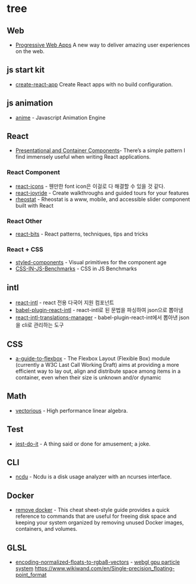 # tree

## Web
* [Progressive Web Apps](https://developers.google.com/web/progressive-web-apps/) A new way to deliver amazing user experiences on the web.

## js start kit
* [create-react-app](https://github.com/facebookincubator/create-react-app) Create React apps with no build configuration.

## js animation 
* [anime](https://github.com/juliangarnier/anime) - Javascript Animation Engine 

## React
* [Presentational and Container Components](https://medium.com/@dan_abramov/smart-and-dumb-components-7ca2f9a7c7d0)- There’s a simple pattern I find immensely useful when writing React applications. 
### React Component
* [react-icons](https://github.com/gorangajic/react-icons) - 웬만한 font icon은 이걸로 다 해결할 수 있을 것 같다.
* [react-joyride](https://github.com/gilbarbara/react-joyride) - Create walkthroughs and guided tours for your features
* [rheostat](https://github.com/airbnb/rheostat) - Rheostat is a www, mobile, and accessible slider component built with React

### React Other
* [react-bits](https://github.com/vasanthk/react-bits) - React patterns, techniques, tips and tricks


### React + CSS
* [styled-components](https://github.com/styled-components/styled-components) - Visual primitives for the component age
* [CSS-IN-JS-Benchmarks](https://github.com/A-gambit/CSS-IN-JS-Benchmarks) - CSS in JS Benchmarks

## intl
* [react-intl](https://github.com/yahoo/react-intl) - react 전용 다국어 지원 컴포넌트
* [babel-plugin-react-intl](https://github.com/yahoo/babel-plugin-react-intl) - react-intl로 된 문법을 파싱하여 json으로 뽑아냄
* [react-intl-translations-manager](https://github.com/GertjanReynaert/react-intl-translations-manager) - babel-plugin-react-int에서 뽑아낸 json을 cli로 관리하는 도구

## CSS
* [a-guide-to-flexbox](https://css-tricks.com/snippets/css/a-guide-to-flexbox/) - The Flexbox Layout (Flexible Box) module (currently a W3C Last Call Working Draft) aims at providing a more efficient way to lay out, align and distribute space among items in a container, even when their size is unknown and/or dynamic 

## Math
* [vectorious](https://github.com/mateogianolio/vectorious) - High performance linear algebra.

## Test
* [jest-do-it](https://github.com/mattiaerre/jest-do-it) - A thing said or done for amusement; a joke.

## CLI
* [ncdu](https://dev.yorhel.nl/ncdu) - Ncdu is a disk usage analyzer with an ncurses interface. 

## Docker
* [remove docker](https://www.digitalocean.com/community/tutorials/how-to-remove-docker-images-containers-and-volumes) -  This cheat sheet-style guide provides a quick reference to commands that are useful for freeing disk space and keeping your system organized by removing unused Docker images, containers, and volumes.

## GLSL
* [encoding-normalized-floats-to-rgba8-vectors](http://marcodiiga.github.io/encoding-normalized-floats-to-rgba8-vectors) - [webgl gpu particle system](https://github.com/mrdoob/three.js/blob/dev/examples/webgl_gpu_particle_system.html)
https://www.wikiwand.com/en/Single-precision_floating-point_format
